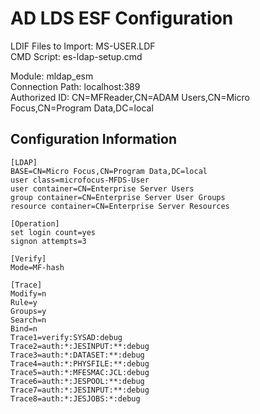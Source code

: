 # AD LDS ESF Configuration

LDIF Files to Import: MS-USER.LDF  
CMD Script: es-ldap-setup.cmd  

Module: mldap_esm  
Connection Path: localhost:389  
Authorized ID: CN=MFReader,CN=ADAM Users,CN=Micro Focus,CN=Program Data,DC=local  

## Configuration Information
```
[LDAP]
BASE=CN=Micro Focus,CN=Program Data,DC=local
user class=microfocus-MFDS-User
user container=CN=Enterprise Server Users
group container=CN=Enterprise Server User Groups
resource container=CN=Enterprise Server Resources

[Operation]
set login count=yes
signon attempts=3

[Verify]
Mode=MF-hash

[Trace]
Modify=n
Rule=y
Groups=y
Search=n
Bind=n
Trace1=verify:SYSAD:debug
Trace2=auth:*:JESINPUT:**:debug
Trace3=auth:*:DATASET:**:debug
Trace4=auth:*:PHYSFILE:**:debug
Trace5=auth:*:MFESMAC:JCL:debug
Trace6=auth:*:JESPOOL:**:debug
Trace7=auth:*:JESINPUT:**:debug
Trace8=auth:*:JESJOBS:*:debug
```